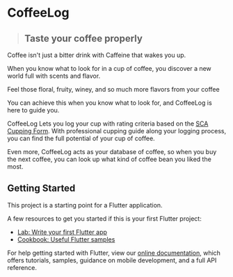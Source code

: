 # CoffeeLog

> ## Taste your coffee properly

Coffee isn't just a bitter drink with Caffeine that wakes you up.

When you know what to look for in a cup of coffee, you discover a new world full with scents and flavor.

Feel those floral, fruity, winey, and so much more flavors from your coffee

You can achieve this when you know what to look for, and CoffeeLog is here to guide you.

CoffeeLog Lets you log your cup with rating criteria based on the [SCA Cupping Form](https://store.sca.coffee/products/scaa-official-cupping-form). With professional cupping guide along your logging process, you can find the full potential of your cup of coffee.

Even more, CoffeeLog acts as your database of coffee, so when you buy the next coffee, you can look up what kind of coffee bean you liked the most.

## Getting Started

This project is a starting point for a Flutter application.

A few resources to get you started if this is your first Flutter project:

- [Lab: Write your first Flutter app](https://flutter.dev/docs/get-started/codelab)
- [Cookbook: Useful Flutter samples](https://flutter.dev/docs/cookbook)

For help getting started with Flutter, view our
[online documentation](https://flutter.dev/docs), which offers tutorials,
samples, guidance on mobile development, and a full API reference.
